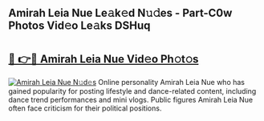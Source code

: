 ## Amirah Leia Nue Le𝚊k𝚎d N𝚞𝚍es - Part-C0w Photos Vid𝚎o Le𝚊ks DSHuq

# <h2><a href="http://fb00at.evod.top/?m=Amirah+Leia+Nue">🔗 👉🔴 Amirah Leia Nue Vid𝚎o Ph𝚘t𝚘s</a></h2>

[![Amirah Leia Nue N𝚞d𝚎s](https://i.imgur.com/8V9OHl7.gif)](http://fb00at.evod.top/?m=Amirah+Leia+Nue)
Online personality Amirah Leia Nue who has gained popularity for posting lifestyle and dance-related content, including dance trend performances and mini vlogs. Public figures Amirah Leia Nue often face criticism for their political positions. 
